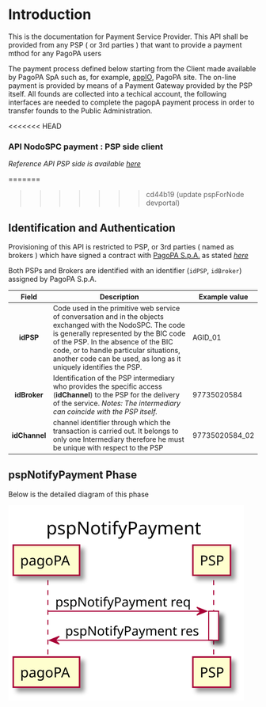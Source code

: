 <!--
plantuml -tsvg api-definitions/openapi/description.md
-->

# Introduction

This is the documentation for Payment Service Provider. This API shall be provided from any PSP ( or 3rd parties ) that want to provide a payment mthod for any PagoPA users 

The payment process defined below starting from the Client  made available by PagoPA SpA such as, for example, [appIO](http://io.italia.it), PagoPA site.
The on-line payment is provided by means of a Payment Gateway provided by the PSP itself. All founds are collected into a techical account,  the following interfaces are needed to complete the pagopA payment process in order to transfer founds to the Public Administration.

<<<<<<< HEAD
### API NodoSPC payment : **PSP side client**
_Reference API PSP side is available [here](https://pagopa.github.io/pagopa-api/index.html)_

=======
>>>>>>> cd44b19 (update pspForNode devportal)
## Identification and Authentication

Provisioning of this API is restricted to PSP, or 3rd parties ( named as brokers ) which have signed a contract with [PagoPA S.p.A.](https://www.pagopa.gov.it/it/pagopa-spa/) as stated _[here](https://www.pagopa.gov.it/it/prestatori-servizi-di-pagamento/)_

Both PSPs and Brokers are identified with an identifier (`idPSP`, `idBroker`) assigned by PagoPA S.p.A.

|     Field     | Description                                                                                                                                                                                                                                                                                                  | Example value                                                                |
| :-----------: | ------------------------------------------------------------------------------------------------------------------------------------------------------------------------------------------------------------------------------------------------------------------------------------------------------------ | ---------------------------------------------------------------------------- |
|   **idPSP**   | Code used in the primitive web service of conversation and in the objects exchanged with the NodoSPC. The code is generally represented by the BIC code of the PSP. In the absence of the BIC code, or to handle particular situations, another code can be used, as long as it uniquely identifies the PSP. | AGID_01                                                                      |
| **idBroker**  | Identification of the PSP intermediary who provides the specific access (**idChannel**) to the PSP for the delivery of the service. _Notes: The intermediary can coincide with the PSP itself._                                                                                                              | 97735020584                                                                  |
| **idChannel** | channel identifier through which the transaction is carried out. It belongs to only one Intermediary therefore he must be unique with respect to the PSP                                                                                                                                                     | 97735020584_02                                                               |

## pspNotifyPayment Phase
Below is the detailed diagram of this phase

<!-- https://github.com/pagopa/pagopa-analisi/blob/main/PlantUML/Sequence/primitive/pspNotifyPayment.puml -->
<!-- 
@startuml uml_diag/pspNotifyPayment
title pspNotifyPayment

participant pagoPA
participant PSP

pagoPA -> PSP: pspNotifyPayment req
activate PSP
PSP -> pagoPA: pspNotifyPayment res
deactivate PSP

@enduml
-->
![](pspNotifyPayment.svg)

